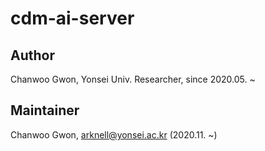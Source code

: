 # cdm-ai-server

## Author
Chanwoo Gwon, Yonsei Univ. Researcher, since 2020.05. ~

## Maintainer
Chanwoo Gwon, arknell@yonsei.ac.kr (2020.11. ~)
